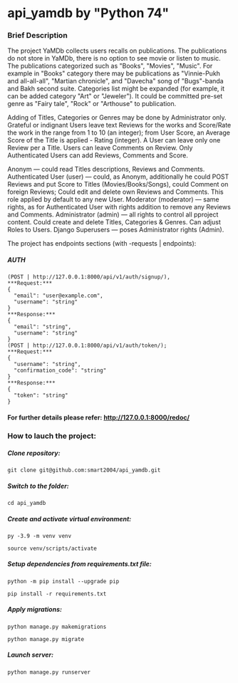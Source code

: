 # api_yamdb by "Python 74"

### Brief Description

The project YaMDb collects users recalls on publications.
The publications do not store in YaMDb, there is no option to see movie or listen to music.
The publications categorized such as "Books", "Movies", "Music". For example in "Books" category there may be publications as "Vinnie-Pukh and all-all-all", "Martian chronicle", and "Davecha" song of "Bugs"-banda and Bakh second suite.
Categories list might be expanded (for example, it can be added category "Art" or "Jeweler").
It could be committed pre-set genre as "Fairy tale", "Rock" or "Arthouse" to publication.

Adding of Titles, Categories or Genres may be done by Administrator only.
Grateful or indignant Users leave text Reviews for the works and Score/Rate the work in the range from 1 to 10 (an integer); from User Score, an Average Score of the Title is applied - Rating (integer). A User can leave only one Review per a Title.
Users can leave Comments on Review.
Only Authenticated Users can add Reviews, Comments and Score.

Anonym — could read Titles descriptions, Reviews and Comments.
Authenticated User (user) — could, as Anonym, additionally he could POST Reviews and put Score to Titles (Movies/Books/Songs), could Comment on foreign Reviews; Could edit and delete own Reviews and Comments. This role applied by default to any new User.
Moderator (moderator) — same rights, as for Authenticated User with rights addition to remove any Reviews and Comments.
Administrator (admin) — all rights to control all pproject content. Could create and delete Titles, Categories & Genres. Can adjust Roles to Users.
Django Superusers — poses Administrator rights (Admin).

The project has endpoints sections (with -requests | endpoints):

##### AUTH
```
(POST | http://127.0.0.1:8000/api/v1/auth/signup/),
***Request:***
{
  "email": "user@example.com",
  "username": "string"
}
***Response:***
{
  "email": "string",
  "username": "string"
}
(POST | http://127.0.0.1:8000/api/v1/auth/token/);
***Request:***
{
  "username": "string",
  "confirmation_code": "string"
}
***Response:***
{
  "token": "string"
}
```

#### For further details please refer: http://127.0.0.1:8000/redoc/


### How to lauch the project:

##### Clone repository:

```
git clone git@github.com:smart2004/api_yamdb.git
```

##### Switch to the folder:

```
cd api_yamdb
```

##### Create and activate virtual environment:

```
py -3.9 -m venv venv
```

```
source venv/scripts/activate
```


##### Setup dependencies from requirements.txt file:

```
python -m pip install --upgrade pip
```

```
pip install -r requirements.txt
```

##### Apply migrations:

```
python manage.py makemigrations
```

```
python manage.py migrate
```

##### Launch server:

```
python manage.py runserver
```
